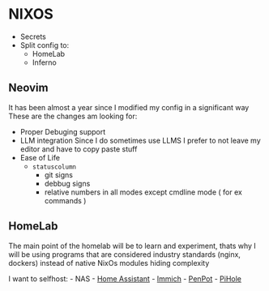 # NIXOS
- Secrets
- Split config to:
    - HomeLab
    - Inferno

## Neovim
It has been almost a year since I modified my config in a significant way
These are the changes am looking for:
- Proper Debuging support
- LLM integration
    Since I do sometimes use LLMS I prefer to not leave my editor and have to copy paste stuff
- Ease of Life
    - `statuscolumn`
        - git signs
        - debbug signs
        - relative numbers in all modes except cmdline mode ( for ex commands )


## HomeLab
The main point of the homelab will be to learn and experiment, thats why I will be using programs that are considered industry standards (nginx, dockers) instead of native NixOs modules hiding complexity

I want to selfhost:
    - NAS
    - [Home Assistant](https://www.home-assistant.io/installation/alternative#docker-compose)
    - [Immich](https://github.com/immich-app/immich)
    - [PenPot](https://help.penpot.app/technical-guide/getting-started/docker/#example-with-caddy-server)
    - [PiHole](https://github.com/pi-hole/docker-pi-hole/#running-pi-hole-docker)

